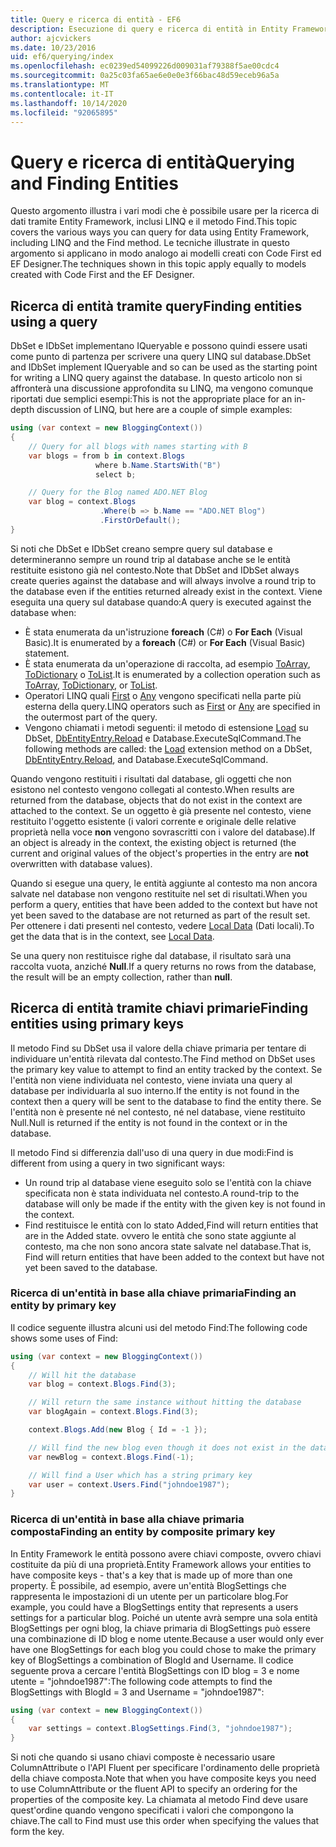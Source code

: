 ```yaml
---
title: Query e ricerca di entità - EF6
description: Esecuzione di query e ricerca di entità in Entity Framework 6
author: ajcvickers
ms.date: 10/23/2016
uid: ef6/querying/index
ms.openlocfilehash: ec0239ed54099226d009031af79388f5ae00cdc4
ms.sourcegitcommit: 0a25c03fa65ae6e0e0e3f66bac48d59eceb96a5a
ms.translationtype: MT
ms.contentlocale: it-IT
ms.lasthandoff: 10/14/2020
ms.locfileid: "92065895"
---
```

# <a name="querying-and-finding-entities"></a><span data-ttu-id="6f401-103">Query e ricerca di entità</span><span class="sxs-lookup"><span data-stu-id="6f401-103">Querying and Finding Entities</span></span>
<span data-ttu-id="6f401-104">Questo argomento illustra i vari modi che è possibile usare per la ricerca di dati tramite Entity Framework, inclusi LINQ e il metodo Find.</span><span class="sxs-lookup"><span data-stu-id="6f401-104">This topic covers the various ways you can query for data using Entity Framework, including LINQ and the Find method.</span></span> <span data-ttu-id="6f401-105">Le tecniche illustrate in questo argomento si applicano in modo analogo ai modelli creati con Code First ed EF Designer.</span><span class="sxs-lookup"><span data-stu-id="6f401-105">The techniques shown in this topic apply equally to models created with Code First and the EF Designer.</span></span>  

## <a name="finding-entities-using-a-query"></a><span data-ttu-id="6f401-106">Ricerca di entità tramite query</span><span class="sxs-lookup"><span data-stu-id="6f401-106">Finding entities using a query</span></span>  

<span data-ttu-id="6f401-107">DbSet e IDbSet implementano IQueryable e possono quindi essere usati come punto di partenza per scrivere una query LINQ sul database.</span><span class="sxs-lookup"><span data-stu-id="6f401-107">DbSet and IDbSet implement IQueryable and so can be used as the starting point for writing a LINQ query against the database.</span></span> <span data-ttu-id="6f401-108">In questo articolo non si affronterà una discussione approfondita su LINQ, ma vengono comunque riportati due semplici esempi:</span><span class="sxs-lookup"><span data-stu-id="6f401-108">This is not the appropriate place for an in-depth discussion of LINQ, but here are a couple of simple examples:</span></span>  

``` csharp
using (var context = new BloggingContext())
{
    // Query for all blogs with names starting with B
    var blogs = from b in context.Blogs
                   where b.Name.StartsWith("B")
                   select b;

    // Query for the Blog named ADO.NET Blog
    var blog = context.Blogs
                    .Where(b => b.Name == "ADO.NET Blog")
                    .FirstOrDefault();
}
```  

<span data-ttu-id="6f401-109">Si noti che DbSet e IDbSet creano sempre query sul database e determineranno sempre un round trip al database anche se le entità restituite esistono già nel contesto.</span><span class="sxs-lookup"><span data-stu-id="6f401-109">Note that DbSet and IDbSet always create queries against the database and will always involve a round trip to the database even if the entities returned already exist in the context.</span></span> <span data-ttu-id="6f401-110">Viene eseguita una query sul database quando:</span><span class="sxs-lookup"><span data-stu-id="6f401-110">A query is executed against the database when:</span></span>  

- <span data-ttu-id="6f401-111">È stata enumerata da un'istruzione **foreach** (C#) o **For Each** (Visual Basic).</span><span class="sxs-lookup"><span data-stu-id="6f401-111">It is enumerated by a **foreach** (C#) or **For Each** (Visual Basic) statement.</span></span>  
- <span data-ttu-id="6f401-112">È stata enumerata da un'operazione di raccolta, ad esempio [ToArray](https://msdn.microsoft.com/library/bb298736), [ToDictionary](https://msdn.microsoft.com/library/system.linq.enumerable.todictionary) o [ToList](https://msdn.microsoft.com/library/bb342261).</span><span class="sxs-lookup"><span data-stu-id="6f401-112">It is enumerated by a collection operation such as [ToArray](https://msdn.microsoft.com/library/bb298736), [ToDictionary](https://msdn.microsoft.com/library/system.linq.enumerable.todictionary), or [ToList](https://msdn.microsoft.com/library/bb342261).</span></span>  
- <span data-ttu-id="6f401-113">Operatori LINQ quali [First](https://msdn.microsoft.com/library/bb291976) o [Any](https://msdn.microsoft.com/library/bb337697) vengono specificati nella parte più esterna della query.</span><span class="sxs-lookup"><span data-stu-id="6f401-113">LINQ operators such as [First](https://msdn.microsoft.com/library/bb291976) or [Any](https://msdn.microsoft.com/library/bb337697) are specified in the outermost part of the query.</span></span>  
- <span data-ttu-id="6f401-114">Vengono chiamati i metodi seguenti: il metodo di estensione [Load](https://msdn.microsoft.com/library/system.data.entity.dbextensions.load) su DbSet, [DbEntityEntry.Reload](https://msdn.microsoft.com/library/system.data.entity.infrastructure.dbentityentry.reload.aspx) e Database.ExecuteSqlCommand.</span><span class="sxs-lookup"><span data-stu-id="6f401-114">The following methods are called: the [Load](https://msdn.microsoft.com/library/system.data.entity.dbextensions.load) extension method on a DbSet, [DbEntityEntry.Reload](https://msdn.microsoft.com/library/system.data.entity.infrastructure.dbentityentry.reload.aspx), and Database.ExecuteSqlCommand.</span></span>  

<span data-ttu-id="6f401-115">Quando vengono restituiti i risultati dal database, gli oggetti che non esistono nel contesto vengono collegati al contesto.</span><span class="sxs-lookup"><span data-stu-id="6f401-115">When results are returned from the database, objects that do not exist in the context are attached to the context.</span></span> <span data-ttu-id="6f401-116">Se un oggetto è già presente nel contesto, viene restituito l'oggetto esistente (i valori corrente e originale delle relative proprietà nella voce **non** vengono sovrascritti con i valore del database).</span><span class="sxs-lookup"><span data-stu-id="6f401-116">If an object is already in the context, the existing object is returned (the current and original values of the object's properties in the entry are **not** overwritten with database values).</span></span>  

<span data-ttu-id="6f401-117">Quando si esegue una query, le entità aggiunte al contesto ma non ancora salvate nel database non vengono restituite nel set di risultati.</span><span class="sxs-lookup"><span data-stu-id="6f401-117">When you perform a query, entities that have been added to the context but have not yet been saved to the database are not returned as part of the result set.</span></span> <span data-ttu-id="6f401-118">Per ottenere i dati presenti nel contesto, vedere [Local Data](xref:ef6/querying/local-data) (Dati locali).</span><span class="sxs-lookup"><span data-stu-id="6f401-118">To get the data that is in the context, see [Local Data](xref:ef6/querying/local-data).</span></span>  

<span data-ttu-id="6f401-119">Se una query non restituisce righe dal database, il risultato sarà una raccolta vuota, anziché **Null**.</span><span class="sxs-lookup"><span data-stu-id="6f401-119">If a query returns no rows from the database, the result will be an empty collection, rather than **null**.</span></span>  

## <a name="finding-entities-using-primary-keys"></a><span data-ttu-id="6f401-120">Ricerca di entità tramite chiavi primarie</span><span class="sxs-lookup"><span data-stu-id="6f401-120">Finding entities using primary keys</span></span>  

<span data-ttu-id="6f401-121">Il metodo Find su DbSet usa il valore della chiave primaria per tentare di individuare un'entità rilevata dal contesto.</span><span class="sxs-lookup"><span data-stu-id="6f401-121">The Find method on DbSet uses the primary key value to attempt to find an entity tracked by the context.</span></span> <span data-ttu-id="6f401-122">Se l'entità non viene individuata nel contesto, viene inviata una query al database per individuarla al suo interno.</span><span class="sxs-lookup"><span data-stu-id="6f401-122">If the entity is not found in the context then a query will be sent to the database to find the entity there.</span></span> <span data-ttu-id="6f401-123">Se l'entità non è presente né nel contesto, né nel database, viene restituito Null.</span><span class="sxs-lookup"><span data-stu-id="6f401-123">Null is returned if the entity is not found in the context or in the database.</span></span>  

<span data-ttu-id="6f401-124">Il metodo Find si differenzia dall'uso di una query in due modi:</span><span class="sxs-lookup"><span data-stu-id="6f401-124">Find is different from using a query in two significant ways:</span></span>  

- <span data-ttu-id="6f401-125">Un round trip al database viene eseguito solo se l'entità con la chiave specificata non è stata individuata nel contesto.</span><span class="sxs-lookup"><span data-stu-id="6f401-125">A round-trip to the database will only be made if the entity with the given key is not found in the context.</span></span>  
- <span data-ttu-id="6f401-126">Find restituisce le entità con lo stato Added,</span><span class="sxs-lookup"><span data-stu-id="6f401-126">Find will return entities that are in the Added state.</span></span> <span data-ttu-id="6f401-127">ovvero le entità che sono state aggiunte al contesto, ma che non sono ancora state salvate nel database.</span><span class="sxs-lookup"><span data-stu-id="6f401-127">That is, Find will return entities that have been added to the context but have not yet been saved to the database.</span></span>  
### <a name="finding-an-entity-by-primary-key"></a><span data-ttu-id="6f401-128">Ricerca di un'entità in base alla chiave primaria</span><span class="sxs-lookup"><span data-stu-id="6f401-128">Finding an entity by primary key</span></span>  

<span data-ttu-id="6f401-129">Il codice seguente illustra alcuni usi del metodo Find:</span><span class="sxs-lookup"><span data-stu-id="6f401-129">The following code shows some uses of Find:</span></span>  

``` csharp
using (var context = new BloggingContext())
{
    // Will hit the database
    var blog = context.Blogs.Find(3);

    // Will return the same instance without hitting the database
    var blogAgain = context.Blogs.Find(3);

    context.Blogs.Add(new Blog { Id = -1 });

    // Will find the new blog even though it does not exist in the database
    var newBlog = context.Blogs.Find(-1);

    // Will find a User which has a string primary key
    var user = context.Users.Find("johndoe1987");
}
```  

### <a name="finding-an-entity-by-composite-primary-key"></a><span data-ttu-id="6f401-130">Ricerca di un'entità in base alla chiave primaria composta</span><span class="sxs-lookup"><span data-stu-id="6f401-130">Finding an entity by composite primary key</span></span>  

<span data-ttu-id="6f401-131">In Entity Framework le entità possono avere chiavi composte, ovvero chiavi costituite da più di una proprietà.</span><span class="sxs-lookup"><span data-stu-id="6f401-131">Entity Framework allows your entities to have composite keys - that's a key that is made up of more than one property.</span></span> <span data-ttu-id="6f401-132">È possibile, ad esempio, avere un'entità BlogSettings che rappresenta le impostazioni di un utente per un particolare blog.</span><span class="sxs-lookup"><span data-stu-id="6f401-132">For example, you could have a BlogSettings entity that represents a users settings for a particular blog.</span></span> <span data-ttu-id="6f401-133">Poiché un utente avrà sempre una sola entità BlogSettings per ogni blog, la chiave primaria di BlogSettings può essere una combinazione di ID blog e nome utente.</span><span class="sxs-lookup"><span data-stu-id="6f401-133">Because a user would only ever have one BlogSettings for each blog you could chose to make the primary key of BlogSettings a combination of BlogId and Username.</span></span> <span data-ttu-id="6f401-134">Il codice seguente prova a cercare l'entità BlogSettings con ID blog = 3 e nome utente = "johndoe1987":</span><span class="sxs-lookup"><span data-stu-id="6f401-134">The following code attempts to find the BlogSettings with BlogId = 3 and Username = "johndoe1987":</span></span>  

``` csharp  
using (var context = new BloggingContext())
{
    var settings = context.BlogSettings.Find(3, "johndoe1987");
}
```  

<span data-ttu-id="6f401-135">Si noti che quando si usano chiavi composte è necessario usare ColumnAttribute o l'API Fluent per specificare l'ordinamento delle proprietà della chiave composta.</span><span class="sxs-lookup"><span data-stu-id="6f401-135">Note that when you have composite keys you need to use ColumnAttribute or the fluent API to specify an ordering for the properties of the composite key.</span></span> <span data-ttu-id="6f401-136">La chiamata al metodo Find deve usare quest'ordine quando vengono specificati i valori che compongono la chiave.</span><span class="sxs-lookup"><span data-stu-id="6f401-136">The call to Find must use this order when specifying the values that form the key.</span></span>  
